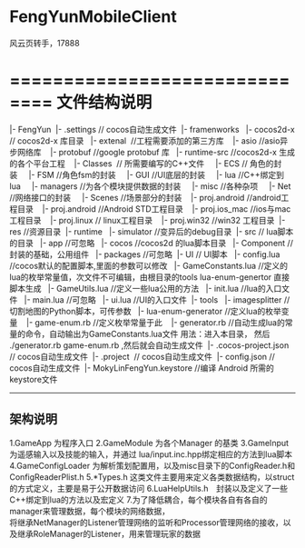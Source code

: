 # FengYunMobileClient
风云页转手，17888

==============================
文件结构说明
==============================
|- FengYun 
  |- .settings // cocos自动生成文件 
  |- framenworks  
  |- cocos2d-x // cocos2d-x 库目录  
  |- extenal  //工程需要添加的第三方库   
    |- asio //asio异步网络库   
    |- protobuf //google protobuf 库  
  |- runtime-src //cocos2d-x 生成的各个平台工程   
    |- Classes  // 所需要编写的C++文件    
      |- ECS // 角色的封装    
      |- FSM //角色fsm的封装    
      |- GUI //UI底层的封装    
      |- lua //C++绑定到lua    
      |- managers //为各个模块提供数据的封装    
      |- misc //各种杂项    
      |- Net //网络接口的封装    
      |- Scenes //场景部分的封装   
    |- proj.android //android工程目录   
    |- proj.android //Android STD工程目录   
    |- proj.ios_mac //ios与mac工程目录   
    |- proj.linux // linux工程目录   
    |- proj.win32 //win32 工程目录 
  |- res //资源目录 
  |- runtime  
  |- simulator //变异后的debug目录 
  |- src // lua脚本的目录  
    |- app //可忽略  
    |- cocos //cocos2d 的lua脚本目录  
    |- Component //封装的基础，公用组件  
    |- packages //可忽略  |- UI // UI脚本  
    |- config.lua //cocos默认的配置脚本,里面的参数可以修改  
    |- GameConstants.lua //定义的lua的枚举常量值，次文件不可编辑，由根目录的tools lua-enum-genertor 直接脚本生成  
    |- GameUtils.lua //定义一些lua公用的方法  
    |- init.lua //lua的入口文件  
    |- main.lua //可忽略  
    |- ui.lua //UI的入口文件 
  |- tools  
    |- imagesplitter //切割地图的Python脚本，可传参数  
    |- lua-enum-generator //定义lua的枚举变量   
      |- game-enum.rb //定义枚举常量于此   
      |- generator.rb //自动生成lua的常量的命令，自动输出为GameConstants.lua文件 用法：进入本目录， 然后 ./generator.rb game-enum.rb ,然后就会自动生成文件 
    |- .cocos-project.json  // cocos自动生成文件 
    |- .project  // cocos自动生成文件 
    |- config.json // cocos自动生成文件 
    |- MokyLinFengYun.keystore //编译 Android 所需的keystore文件
    
    
-----------------------------------
架构说明
-----------------------------------
1.GameApp 为程序入口
2.GameModule 为各个Manager 的基类
3.GameInput 为遥感输入以及技能的输入，并通过 lua/input.inc.hpp绑定相应的方法到lua脚本
4.GameConfigLoader 为解析策划配置用，以及misc目录下的ConfigReader.h和ConfigReaderPlist.h
5.*Types.h 这类文件主要用来定义各类数据结构，以struct的方式定义，主要是易于公开数据访问
6.LuaHelpUtils.h　封装以及定义了一些C++绑定到lua的方法以及宏定义
7.为了降低耦合，每个模块各自有各自的manager来管理数据，每个模块的网络数据， \
    将继承NetManager的Listener管理网络的监听和Processor管理网络的接收，以及继承RoleManager的Listener，用来管理玩家的数据